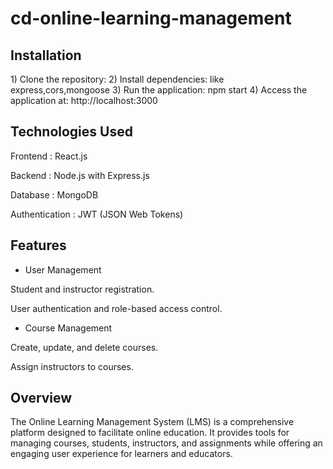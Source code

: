 # cd-online-learning-management

<h2> Installation</h2>
1) Clone the repository:
2) Install dependencies: like express,cors,mongoose
3) Run the application: 
      npm start
4) Access the application at:
     http://localhost:3000

<h2>Technologies Used</h2>

Frontend : React.js

Backend : Node.js with Express.js

Database : MongoDB 

Authentication : JWT (JSON Web Tokens)

<h2>Features</h2>

* User Management

Student and instructor registration.

User authentication and role-based access control.

* Course Management

Create, update, and delete courses.

Assign instructors to courses.


<h2>Overview</h2>

The Online Learning Management System (LMS) is a comprehensive platform designed to facilitate online education. 
It provides tools for managing courses, students, instructors, and assignments while offering an engaging user experience for learners and educators.



